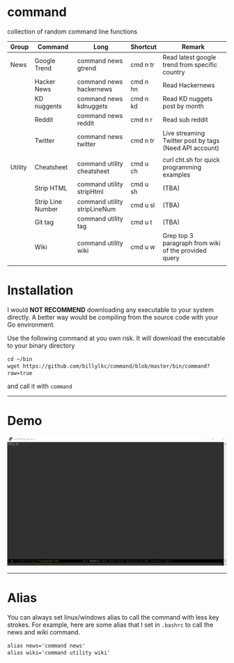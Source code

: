 # command
collection of random command line functions

| Group   | Command           | Long                         | Shortcut | Remark                                                 |
|---------|-------------------|------------------------------|----------|--------------------------------------------------------|
| News    | Google Trend      | command news gtrend          | cmd n tr | Read latest google trend from specific country         |
|         | Hacker News       | command news hackernews      | cmd n hn | Read Hackernews                                        |
|         | KD nuggents       | command news kdnuggets       | cmd n kd | Read KD nuggets post by month                          |
|         | Reddit            | command news reddit          | cmd n r  | Read sub reddit                                        |
|         | Twitter           | command news twitter         | cmd n tr | Live streaming Twitter post by tags (Need API account) |
|         |                   |                              |          |                                                        |
| Utility | Cheatsheet        | command utility cheatsheet   | cmd u ch | curl cht.sh for quick programming examples             |
|         | Strip HTML        | command utility stripHtml    | cmd u sh | (TBA)                                                  |
|         | Strip Line Number | command utility stripLineNum | cmd u sl | (TBA)                                                  |
|         | Git tag           | command utility tag          | cmd u t  | (TBA)                                                  |
|         | Wiki              | command utility wiki         | cmd u w  | Grep top 3 paragraph from wiki of the provided query   |
|         |                   |                              |          |                                                        |



# Installation
I would **NOT RECOMMEND** downloading any executable to your system directly. A better way would be compiling from the source code with your Go environment.

Use the following command at you own risk. It will download the executable to your binary directory

```
cd ~/bin
wget https://github.com/billylkc/command/blob/master/bin/command?raw=true
```

and call it with `command`


---
# Demo
![command](demo.gif)



---
# Alias

You can always set linux/windows alias to call the command with less key strokes.
For example, here are some alias that I set in `.bashrc` to call the news and wiki command.
```
alias news='command news'
alias wiki='command utility wiki'
```
